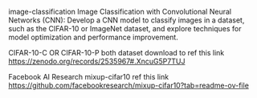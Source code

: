 image-classification
Image Classification with Convolutional Neural Networks (CNN): Develop a CNN model to classify images in a dataset, such as the CIFAR-10 or ImageNet dataset, and explore techniques for model optimization and performance improvement.

CIFAR-10-C OR CIFAR-10-P both dataset download to ref this link https://zenodo.org/records/2535967#.XncuG5P7TUJ

Facebook AI Research mixup-cifar10 ref this link https://github.com/facebookresearch/mixup-cifar10?tab=readme-ov-file
